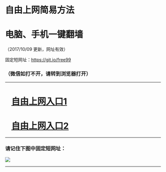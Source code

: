 ﻿# 自由上网简易方法

# 电脑、手机一键翻墙

（2017/10/09 更新，网址有效）

固定短网址：https://git.io/free99

### （微信如打不开，请转到浏览器打开）


***





# &nbsp;&nbsp; <a href="http://ft1174030984.fwq-tz-1001.info/fwqtz01.html?t=10090018742 " target="_blank">自由上网入口1</a>
# &nbsp;&nbsp; <a href="http://ft1005521161.fwq-tz-1002.info/fwqtz02.html?t=100900122423 " target="_blank">自由上网入口2</a>
***

### 请记住下图中固定短网址：

<img src="https://s3-us-west-2.amazonaws.com/fwq-1001/yjfq-20170905okok.png" /> 


***

